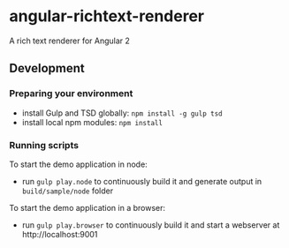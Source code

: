 # angular-richtext-renderer
A rich text renderer for Angular 2

## Development

### Preparing your environment

- install Gulp and TSD globally: `npm install -g gulp tsd`
- install local npm modules: `npm install`

### Running scripts

To start the demo application in node:
- run `gulp play.node` to continuously build it and generate output in `build/sample/node` folder

To start the demo application in a browser:
- run `gulp play.browser` to continuously build it and start a webserver at http://localhost:9001